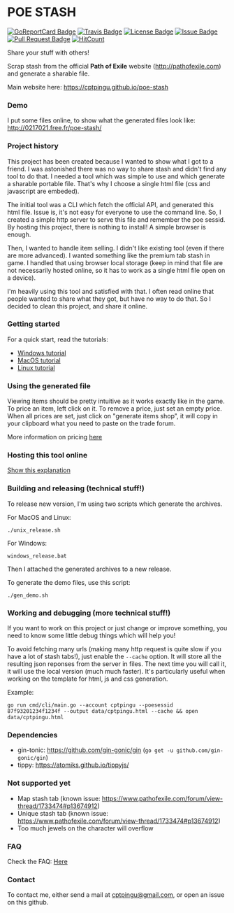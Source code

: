 # POE STASH

[![GoReportCard Badge]][GoReportCard]
[![Travis Badge]][Travis]
[![License Badge]][License]
[![Issue Badge]][Issue]
[![Pull Request Badge]][Pull Request]
[![HitCount](http://hits.dwyl.io/cptpingu/poe-stash.svg)](http://hits.dwyl.io/cptpingu/poe-stash)

Share your stuff with others!

Scrap stash from the official **Path of Exile** website (http://pathofexile.com)
and generate a sharable file.

Main website here: https://cptpingu.github.io/poe-stash

### Demo

I put some files online, to show what the generated files look like:
http://0217021.free.fr/poe-stash/

### Project history

This project has been created because I wanted to show what I got to a friend. I
was astonished there was no way to share stash and didn't find any tool to do
that. I needed a tool which was simple to use and which generate a sharable
portable file. That's why I choose a single html file (css and javascript are
embeded).

The initial tool was a CLI which fetch the official API, and generated this html
file. Issue is, it's not easy for everyone to use the command line. So, I
created a simple http server to serve this file and remember the poe sessid. By
hosting this project, there is nothing to install! A simple browser is enough.

Then, I wanted to handle item selling. I didn't like existing tool (even if
there are more advanced). I wanted something like the premium tab stash in game.
I handled that using browser local storage (keep in mind that file are not
necessarily hosted online, so it has to work as a single html file open on a
device).

I'm heavily using this tool and satisfied with that. I often read online that
people wanted to share what they got, but have no way to do that. So I decided
to clean this project, and share it online.

### Getting started

For a quick start, read the tutorials:
  * [Windows tutorial](docs/tutorial_windows.md)
  * [MacOS tutorial](docs/tutorial_mac.md)
  * [Linux tutorial](docs/tutorial_linux.md)

### Using the generated file

Viewing items should be pretty intuitive as it works exactly like in the game.
To price an item, left click on it. To remove a price, just set an empty price.
When all prices are set, just click on "generate items shop", it will copy in
your clipboard what you need to paste on the trade forum.

More information on pricing [here](docs/prices.md)

### Hosting this tool online

[Show this explanation](/docs/hosting.md)

### Building and releasing (technical stuff!)

To release new version, I'm using two scripts which generate the archives.

For MacOS and Linux:
```
./unix_release.sh
```

For Windows:
```
windows_release.bat
```

Then I attached the generated archives to a new release.

To generate the demo files, use this script:
```
./gen_demo.sh
```


### Working and debugging (more technical stuff!)

If you want to work on this project or just change or improve something, you
need to know some little debug things which will help you!

To avoid fetching many urls (making many http request is quite slow if you have
a lot of stash tabs!), just enable the `--cache` option. It will store all the
resulting json reponses from the server in files. The next time you will call
it, it will use the local version (much much faster). It's particularly useful
when working on the template for html, js and css generation.

Example:
```
go run cmd/cli/main.go --account cptpingu --poesessid 87f93201234f1234f --output data/cptpingu.html --cache && open data/cptpingu.html
```

### Dependencies

  * gin-tonic: https://github.com/gin-gonic/gin (`go get -u github.com/gin-gonic/gin`)
  * tippy: https://atomiks.github.io/tippyjs/

### Not supported yet

  * Map stash tab (known issue: https://www.pathofexile.com/forum/view-thread/1733474#p13674912)
  * Unique stash tab (known issue: https://www.pathofexile.com/forum/view-thread/1733474#p13674912)
  * Too much jewels on the character will overflow

### FAQ

Check the FAQ: [Here](/docs/faq.md)

### Contact

To contact me, either send a mail at cptpingu@gmail.com, or open an issue on
this github.

[GoReportCard]: https://goreportcard.com/report/github.com/cptpingu/poe-stash
[GoReportCard Badge]: https://goreportcard.com/badge/github.com/cptpingu/poe-stash
[License]: https://opensource.org/licenses/MIT
[License Badge]: https://img.shields.io/github/license/cptpingu/poe-stash
[Travis]: https://travis-ci.com/cptpingu/poe-stash
[Travis Badge]: https://api.travis-ci.org/cptpingu/poe-stash.svg?branch=master
[Issue]: https://github.com/cptpingu/poe-stash/issues
[Issue Badge]: https://img.shields.io/github/issues-raw/cptpingu/poe-stash
[Pull Request]: https://github.com/cptpingu/poe-stash/pulls
[Pull Request Badge]: https://img.shields.io/github/issues-pr-raw/cptpingu/poe-stash
